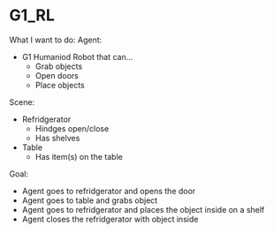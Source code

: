 # G1_RL


What I want to do:
Agent:
- G1 Humaniod Robot that can...
    - Grab objects
    - Open doors
    - Place objects

Scene:
- Refridgerator
    - Hindges open/close
    - Has shelves
- Table
    - Has item(s) on the table

Goal:
- Agent goes to refridgerator and opens the door
- Agent goes to table and grabs object
- Agent goes to refridgerator and places the object inside on a shelf
- Agent closes the refridgerator with object inside


